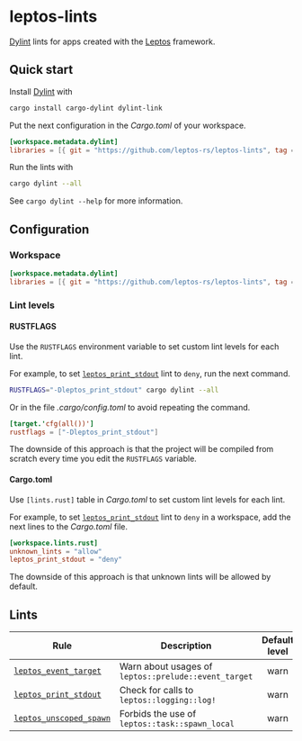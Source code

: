 # leptos-lints

[Dylint] lints for apps created with the [Leptos] framework.

## Quick start

Install [Dylint] with

```sh
cargo install cargo-dylint dylint-link
```

Put the next configuration in the _Cargo.toml_ of your workspace.

```toml
[workspace.metadata.dylint]
libraries = [{ git = "https://github.com/leptos-rs/leptos-lints", tag = "v0.1.1" }]
```

Run the lints with

```sh
cargo dylint --all
```

See `cargo dylint --help` for more information.

## Configuration

### Workspace

```toml
[workspace.metadata.dylint]
libraries = [{ git = "https://github.com/leptos-rs/leptos-lints", tag = "v0.1.1" }]
```

### Lint levels

#### RUSTFLAGS

Use the `RUSTFLAGS` environment variable to set custom lint levels for each lint.

For example, to set [`leptos_print_stdout`] lint to `deny`, run the next command.

```sh
RUSTFLAGS="-Dleptos_print_stdout" cargo dylint --all
```

Or in the file _.cargo/config.toml_ to avoid repeating the command.

```toml
[target.'cfg(all())']
rustflags = ["-Dleptos_print_stdout"]
```

The downside of this approach is that the project will be compiled from scratch
every time you edit the `RUSTFLAGS` variable.

#### Cargo.toml

Use `[lints.rust]` table in _Cargo.toml_ to set custom lint levels for each lint.

For example, to set [`leptos_print_stdout`] lint to `deny` in a workspace,
add the next lines to the _Cargo.toml_ file.

```toml
[workspace.lints.rust]
unknown_lints = "allow"
leptos_print_stdout = "deny"
```

The downside of this approach is that unknown lints will be allowed by default.

## Lints

<!--
    WARNING: The next table is autogenerated. Don't edit it manually.
    Run `cargo test -p tests` to update it.
-->

<!-- lints table start -->

| Rule | Description | Default level |
| --- | --- | :-: |
| [`leptos_event_target`] | Warn about usages of `leptos::prelude::event_target` | warn |
| [`leptos_print_stdout`] | Check for calls to `leptos::logging::log!` | warn |
| [`leptos_unscoped_spawn`] | Forbids the use of `leptos::task::spawn_local` | warn |

[`leptos_event_target`]: https://github.com/leptos-rs/leptos-lints/tree/main/lints/leptos_event_target#readme
[`leptos_print_stdout`]: https://github.com/leptos-rs/leptos-lints/tree/main/lints/leptos_print_stdout#readme
[`leptos_unscoped_spawn`]: https://github.com/leptos-rs/leptos-lints/tree/main/lints/leptos_unscoped_spawn#readme

<!-- lints table end -->

[Dylint]: https://github.com/trailofbits/dylint
[Leptos]: https://leptos.dev
